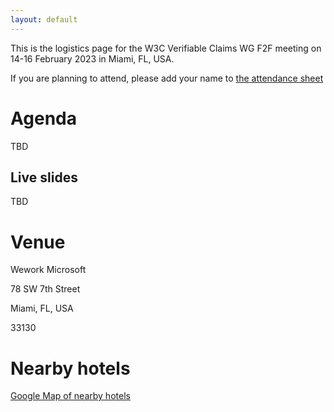 ```yaml
---
layout: default
---
```


This is the logistics page for the W3C Verifiable Claims WG F2F meeting on 14-16 February 2023 in Miami, FL, USA.

If you are planning to attend, please add your name to [the attendance sheet](https://docs.google.com/spreadsheets/d/1IguLcaIn8vAo-XDwYXbJTfY2c5SAjA9rgDjo057kKlc/edit#gid=179611341)

# Agenda
TBD

## Live slides
TBD

# Venue
Wework Microsoft

78 SW 7th Street

Miami, FL, USA

33130

# Nearby hotels

[Google Map of nearby hotels](https://www.google.com/maps/search/Hotels/@25.7671909,-80.2002702,15z/data=!3m1!4b1!4m7!2m6!3m5!2s78+SW+7th+St!3s0x88d9b684eeadddcf:0xad77afbe5af4ea90!4m2!1d-80.1937041!2d25.7671912)